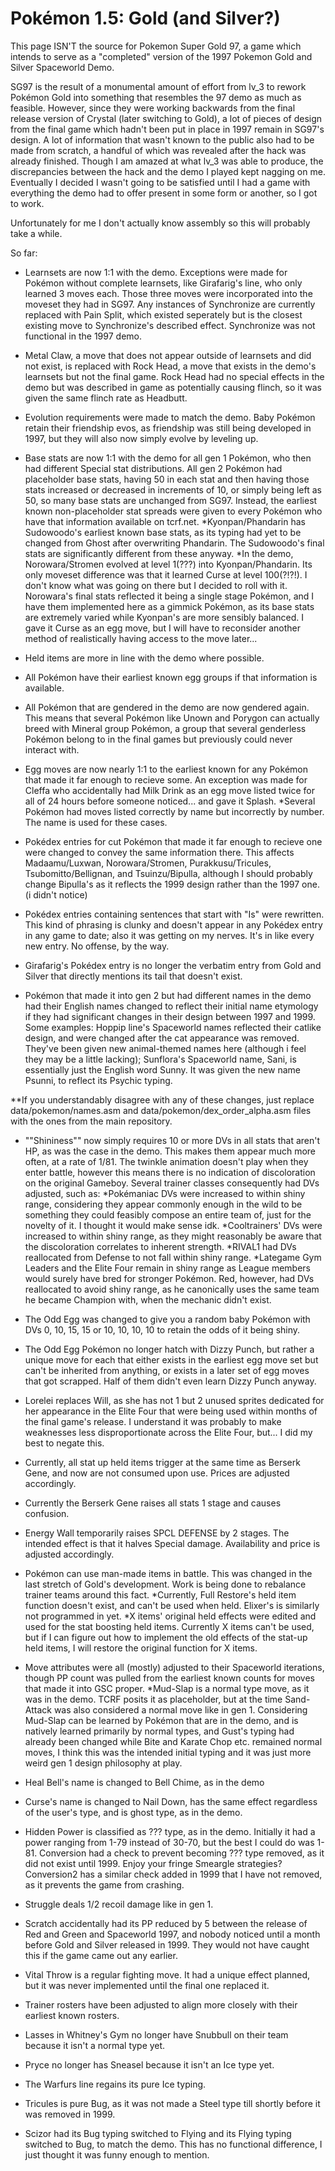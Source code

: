 # Pokémon 1.5: Gold (and Silver?)

This page ISN'T the source for Pokemon Super Gold 97, a game which intends to serve as a "completed" version of the 1997 Pokemon Gold and Silver Spaceworld Demo.

SG97 is the result of a monumental amount of effort from lv_3 to rework Pokémon Gold into something that resembles the 97 demo as much as feasible. 
However, since they were working backwards from the final release version of Crystal (later switching to Gold), a lot of pieces of design from the final game which hadn't been put in place in 1997 remain in SG97's design. A lot of information that wasn't known to the public also had to be made from scratch, a handful of which was revealed after the hack was already finished. Though I am amazed at what lv_3 was able to produce, the discrepancies between the hack and the demo I played kept nagging on me. Eventually I decided I wasn't going to be satisfied until I had a game with everything the demo had to offer present in some form or another, so I got to work.

Unfortunately for me I don't actually know assembly so this will probably take a while.

So far:
- Learnsets are now 1:1 with the demo. Exceptions were made for Pokémon without complete learnsets, like Girafarig's line, who only learned 3 moves each. Those three moves were incorporated into the moveset they had in SG97. Any instances of Synchronize are currently replaced with Pain Split, which existed seperately but is the closest existing move to Synchronize's described effect. Synchronize was not functional in the 1997 demo. 

- Metal Claw, a move that does not appear outside of learnsets and did not exist, is replaced with Rock Head, a move that exists in the demo's learnsets but not the final game. Rock Head had no special effects in the demo but was described in game as potentially causing flinch, so it was given the same flinch rate as Headbutt.

- Evolution requirements were made to match the demo. Baby Pokémon retain their friendship evos, as friendship was still being developed in 1997, but they will also now simply evolve by leveling up.

- Base stats are now 1:1 with the demo for all gen 1 Pokémon, who then had different Special stat distributions. All gen 2 Pokémon had placeholder base stats, having 50 in each stat and then having those stats increased or decreased in increments of 10, or simply being left as 50, so many base stats are unchanged from SG97. Instead, the earliest known non-placeholder stat spreads were given to every Pokémon who have that information available on tcrf.net.
*Kyonpan/Phandarin has Sudowoodo's earliest known base stats, as its typing had yet to be changed from Ghost after overwriting Phandarin. The Sudowoodo's final stats are significantly different from these anyway. 
*In the demo, Norowara/Stromen evolved at level 1(???) into Kyonpan/Phandarin. Its only moveset difference was that it learned Curse at level 100(?!?!). I don't know what was going on there but I decided to roll with it. Norowara's final stats reflected it being a single stage Pokémon, and I have them implemented here as a gimmick Pokémon, as its base stats are extremely varied while Kyonpan's are more sensibly balanced. I gave it Curse as an egg move, but I will have to reconsider another method of realistically having access to the move later...

- Held items are more in line with the demo where possible.
- All Pokémon have their earliest known egg groups if that information is available.
- All Pokémon that are gendered in the demo are now gendered again. This means that several Pokémon like Unown and Porygon can actually breed with Mineral group Pokémon, a group that several genderless Pokémon belong to in the final games but previously could never interact with.

- Egg moves are now nearly 1:1 to the earliest known for any Pokémon that made it far enough to recieve some. An exception was made for Cleffa who accidentally had Milk Drink as an egg move listed twice for all of 24 hours before someone noticed... and gave it Splash.
*Several Pokémon had moves listed correctly by name but incorrectly by number. The name is used for these cases.


- Pokédex entries for cut Pokémon that made it far enough to recieve one were changed to convey the same information there. This affects Madaamu/Luxwan, Norowara/Stromen, Purakkusu/Tricules, Tsubomitto/Bellignan, and Tsuinzu/Bipulla, although I should probably change Bipulla's as it reflects the 1999 design rather than the 1997 one. (i didn't notice)
- Pokédex entries containing sentences that start with "Is" were rewritten. This kind of phrasing is clunky and doesn't appear in any Pokédex entry in any game to date; also it was getting on my nerves. It's in like every new entry. No offense, by the way.
- Girafarig's Pokédex entry is no longer the verbatim entry from Gold and Silver that directly mentions its tail that doesn't exist.

- Pokémon that made it into gen 2 but had different names in the demo had their English names changed to reflect their initial name etymology if they had significant changes in their design between 1997 and 1999. Some examples:
Hoppip line's Spaceworld names reflected their catlike design, and were changed after the cat appearance was removed. They've been given new animal-themed names here (although i feel they may be a little lacking);
Sunflora's Spaceworld name, Sani, is essentially just the English word Sunny. It was given the new name Psunni, to reflect its Psychic typing.


**If you understandably disagree with any of these changes, just replace data/pokemon/names.asm  and data/pokemon/dex_order_alpha.asm files with the ones from the main repository.

- ""Shininess"" now simply requires 10 or more DVs in all stats that aren't HP, as was the case in the demo. This makes them appear much more often, at a rate of 1/81. The twinkle animation doesn't play when they enter battle, however this means there is no indication of discoloration on the original Gameboy. Several trainer classes consequently had DVs adjusted, such as:
*Pokémaniac DVs were increased to within shiny range, considering they appear commonly enough in the wild to be something they could feasibly compose an entire team of, just for the novelty of it. I thought it would make sense idk.
*Cooltrainers' DVs were increased to within shiny range, as they might reasonably be aware that the discoloration correlates to inherent strength.
*RIVAL1 had DVs reallocated from Defense to not fall within shiny range.
*Lategame Gym Leaders and the Elite Four remain in shiny range as League members would surely have bred for stronger Pokémon. Red, however, had DVs reallocated to avoid shiny range, as he canonically uses the same team he became Champion with, when the mechanic didn't exist.

- The Odd Egg was changed to give you a random baby Pokémon with DVs 0, 10, 15, 15 or 10, 10, 10, 10 to retain the odds of it being shiny.
- The Odd Egg Pokémon no longer hatch with Dizzy Punch, but rather a unique move for each that either exists in the earliest egg move set but can't be inherited from anything, or exists in a later set of egg moves that got scrapped. Half of them didn't even learn Dizzy Punch anyway.

- Lorelei replaces Will, as she has not 1 but 2 unused sprites dedicated for her appearance in the Elite Four that were being used within months of the final game's release. I understand it was probably to make weaknesses less disproportionate across the Elite Four, but... I did my best to negate this.

- Currently, all stat up held items trigger at the same time as Berserk Gene, and now are not consumed upon use. Prices are adjusted accordingly.
- Currently the Berserk Gene raises all stats 1 stage and causes confusion. 
- Energy Wall temporarily raises SPCL DEFENSE by 2 stages. The intended effect is that it halves Special damage. Availability and price is adjusted accordingly.

- Pokémon can use man-made items in battle. This was changed in the last stretch of Gold's development. 
Work is being done to rebalance trainer teams around this fact.
*Currently, Full Restore's held item function doesn't exist, and can't be used when held. Elixer's is similarly not programmed in yet.
*X items' original held effects were edited and used for the stat boosting held items. Currently X items can't be used, but if I can figure out how to implement the old effects of the stat-up held items, I will restore the original function for X items.

- Move attributes were all (mostly) adjusted to their Spaceworld iterations, though PP count was pulled from the earliest known counts for moves that made it into GSC proper.
*Mud-Slap is a normal type move, as it was in the demo. TCRF posits it as placeholder, but at the time Sand-Attack was also considered a normal move like in gen 1. Considering Mud-Slap can be learned by Pokémon that are in the demo, and is natively learned primarily by normal types, and Gust's typing had already been changed while Bite and Karate Chop etc. remained normal moves, I think this was the intended initial typing and it was just more weird gen 1 design philosophy at play.

- Heal Bell's name is changed to Bell Chime, as in the demo
- Curse's name is changed to Nail Down, has the same effect regardless of the user's type, and is ghost type, as in the demo.
- Hidden Power is classified as ??? type, as in the demo. Initially it had a power ranging from 1-79 instead of 30-70, but the best I could do was 1-81.
Conversion had a check to prevent becoming ??? type removed, as it did not exist until 1999. Enjoy your fringe Smeargle strategies?
Conversion2 has a similar check added in 1999 that I have not removed, as it prevents the game from crashing.
- Struggle deals 1/2 recoil damage like in gen 1.
- Scratch accidentally had its PP reduced by 5 between the release of Red and Green and Spaceworld 1997, and nobody noticed until a month before Gold and Silver released in 1999. They would not have caught this if the game came out any earlier.
- Vital Throw is a regular fighting move. It had a unique effect planned, but it was never implemented until the final one replaced it.

- Trainer rosters have been adjusted to align more closely with their earliest known rosters.
- Lasses in Whitney's Gym no longer have Snubbull on their team because it isn't a normal type yet.
- Pryce no longer has Sneasel because it isn't an Ice type yet.
- The Warfurs line regains its pure Ice typing.
- Tricules is pure Bug, as it was not made a Steel type till shortly before it was removed in 1999.
- Scizor had its Bug typing switched to Flying and its Flying typing switched to Bug, to match the demo. This has no functional difference, I just thought it was funny enough to mention.
